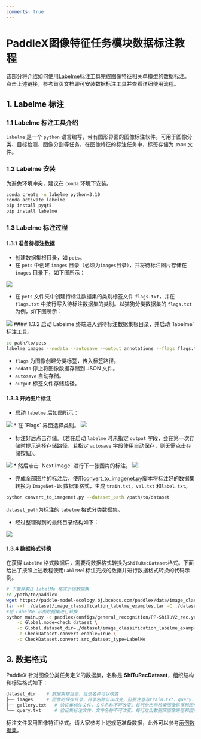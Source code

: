 ```yaml
---
comments: true
---
```


# PaddleX图像特征任务模块数据标注教程

该部分将介绍如何使用[Labelme](https://github.com/wkentaro/labelme)标注工具完成图像特征相关单模型的数据标注。
点击上述链接，参考⾸⻚⽂档即可安装数据标注⼯具并查看详细使⽤流程。

## 1. Labelme 标注
### 1.1 Labelme 标注工具介绍
`Labelme` 是一个 `python` 语言编写，带有图形界面的图像标注软件。可用于图像分类、目标检测、图像分割等任务，在图像特征的标注任务中，标签存储为 `JSON` 文件。

### 1.2 Labelme 安装
为避免环境冲突，建议在 `conda` 环境下安装。

```bash
conda create -n labelme python=3.10
conda activate labelme
pip install pyqt5
pip install labelme
```
### 1.3 Labelme 标注过程
#### 1.3.1 准备待标注数据
* 创建数据集根目录，如 `pets`。
* 在 `pets` 中创建 `images` 目录（必须为`images`目录），并将待标注图片存储在 `images` 目录下，如下图所示：

<img src="https://raw.githubusercontent.com/cuicheng01/PaddleX_doc_images/main/images/data_prepare/image_classification/01.png">

* 在 `pets` 文件夹中创建待标注数据集的类别标签文件 `flags.txt`，并在 `flags.txt` 中按行写入待标注数据集的类别。以猫狗分类数据集的 `flags.txt` 为例，如下图所示：

<img src="https://raw.githubusercontent.com/cuicheng01/PaddleX_doc_images/main/images/data_prepare/image_classification/02.png">
#### 1.3.2 启动 Labelme
终端进入到待标注数据集根目录，并启动 `labelme` 标注工具。

```bash
cd path/to/pets
labelme images --nodata --autosave --output annotations --flags flags.txt
```
* `flags` 为图像创建分类标签，传入标签路径。
* `nodata` 停止将图像数据存储到 JSON 文件。
* `autosave` 自动存储。
* `output` 标签文件存储路径。
#### 1.3.3 开始图片标注
* 启动 `labelme` 后如图所示：

<img src="https://raw.githubusercontent.com/cuicheng01/PaddleX_doc_images/main/images/data_prepare/image_classification/03.png">
* 在 `Flags` 界面选择类别。

<img src="https://raw.githubusercontent.com/cuicheng01/PaddleX_doc_images/main/images/data_prepare/image_classification/04.png">

* 标注好后点击存储。（若在启动 `labelme` 时未指定 `output` 字段，会在第一次存储时提示选择存储路径，若指定 `autosave` 字段使用自动保存，则无需点击存储按钮）。

<img src="https://raw.githubusercontent.com/cuicheng01/PaddleX_doc_images/main/images/data_prepare/image_classification/05.png">
* 然后点击 `Next Image` 进行下一张图片的标注。

<img src="https://raw.githubusercontent.com/cuicheng01/PaddleX_doc_images/main/images/data_prepare/image_classification/06.png">

* 完成全部图片的标注后，使用[convert_to_imagenet.py](https://paddle-model-ecology.bj.bcebos.com/paddlex/PaddleX3.0/doc_images/applications/image_classification_dataset_prepare/convert_to_imagenet.py)脚本将标注好的数据集转换为 `ImageNet-1k` 数据集格式，生成 `train.txt`，`val.txt` 和`label.txt`。

```bash
python convert_to_imagenet.py --dataset_path /path/to/dataset
```
`dataset_path`为标注的 `labelme` 格式分类数据集。

* 经过整理得到的最终目录结构如下：

<img src="https://raw.githubusercontent.com/cuicheng01/PaddleX_doc_images/main/images/data_prepare/image_classification/07.png">

#### 1.3.4 数据格式转换
在获得 `LabelMe` 格式数据后，需要将数据格式转换为`ShiTuRecDataset`格式。下面给出了按照上述教程使用`LableMel`标注完成的数据并进行数据格式转换的代码示例。

```bash
# 下载并解压 LabelMe 格式示例数据集
cd /path/to/paddlex
wget https://paddle-model-ecology.bj.bcebos.com/paddlex/data/image_classification_labelme_examples.tar -P ./dataset
tar -xf ./dataset/image_classification_labelme_examples.tar -C ./dataset/
#将 LabelMe 示例数据集进行转换
python main.py -c paddlex/configs/general_recognition/PP-ShiTuV2_rec.yaml \
    -o Global.mode=check_dataset \
    -o Global.dataset_dir=./dataset/image_classification_labelme_examples \
    -o CheckDataset.convert.enable=True \
    -o CheckDataset.convert.src_dataset_type=LabelMe
```
## 3. 数据格式
PaddleX 针对图像分类任务定义的数据集，名称是 <b>ShiTuRecDataset</b>，组织结构和标注格式如下：

```bash
dataset_dir    # 数据集根目录，目录名称可以改变
├── images     # 图像的保存目录，目录名称可以改变，但要注意与train.txt、query.txt、 gallery.txt 的内容对应
├── gallery.txt   # 验证集标注文件，文件名称不可改变。每行给出待检索图像路径和图像特征标签，使用空格分隔，内容举例：images/WOMEN/Blouses_Shirts/id_00000001/02_2_side.jpg 3997
└── query.txt     # 验证集标注文件，文件名称不可改变。每行给出数据库图像路径和图像特征标签，使用空格分隔，内容举例：images/WOMEN/Blouses_Shirts/id_00000001/02_1_front.jpg 3997
```
标注文件采用图像特征格式。请大家参考上述规范准备数据，此外可以参考[示例数据集](https://paddle-model-ecology.bj.bcebos.com/paddlex/data/Inshop_examples.tar)。
